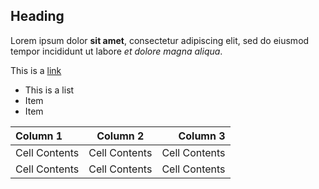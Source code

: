 ## Heading

Lorem ipsum dolor **sit amet**, consectetur adipiscing elit, sed do eiusmod tempor incididunt ut labore _et dolore magna aliqua_.

This is a [link](https://manubot.org)

- This is a list
- Item
- Item

| Column 1      | Column 2      | Column 3      |
|:--------------|:-------------:|--------------:|
| Cell Contents | Cell Contents | Cell Contents |
| Cell Contents | Cell Contents | Cell Contents |

